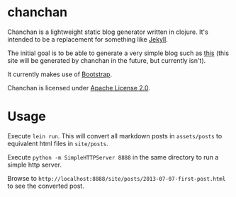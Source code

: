chanchan
========

Chanchan is a lightweight static blog generator written in clojure.  It's intended to be a replacement for something like [Jekyll](http://jekyllrb.com).

The initial goal is to be able to generate a very simple blog such as [this](http://gmacd.github.io) (this site will be generated by chanchan in the future, but currently isn't).

It currently makes use of [Bootstrap](http://twitter.github.io/bootstrap/).

Chanchan is licensed under [Apache License 2.0](http://www.apache.org/licenses/LICENSE-2.0).


Usage
=====

Execute `lein run`.  This will convert all markdown posts in `assets/posts` to equivalent html files in `site/posts`.

Execute `python -m SimpleHTTPServer 8888` in the same directory to run a simple http server.

Browse to `http://localhost:8888/site/posts/2013-07-07-first-post.html` to see the converted post.
